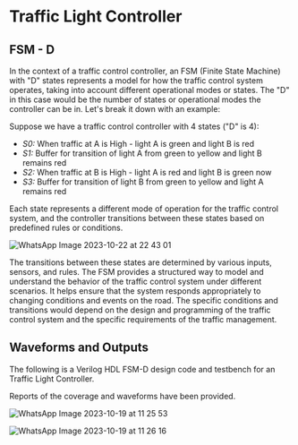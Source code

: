 # Traffic Light Controller 

## FSM - D

In the context of a traffic control controller, an FSM (Finite State Machine) with "D" states represents a model for how the traffic control system operates, taking into account different operational modes or states. The "D" in this case would be the number of states or operational modes the controller can be in. Let's break it down with an example:

Suppose we have a traffic control controller with 4 states ("D" is 4):

- *S0:* When traffic at A is High - light A is green and light B is red
- *S1:* Buffer for transition of light A from green to yellow and light B remains red
- *S2:* When traffic at B is High - light A is red and light B is green now
- *S3:* Buffer for transition of light B from green to yellow and light  A remains red

Each state represents a different mode of operation for the traffic control system, and the controller transitions between these states based on predefined rules or conditions. 

![WhatsApp Image 2023-10-22 at 22 43 01](https://github.com/akshatva7/Traffic_cont_FSMD/assets/135726741/a0f4c2e8-03f9-4730-88a1-7c67a85f9ce2)

The transitions between these states are determined by various inputs, sensors, and rules. The FSM provides a structured way to model and understand the behavior of the traffic control system under different scenarios. It helps ensure that the system responds appropriately to changing conditions and events on the road. The specific conditions and transitions would depend on the design and programming of the traffic control system and the specific requirements of the traffic management.

## Waveforms and Outputs

The following is a Verilog HDL FSM-D design code and testbench for an Traffic Light Controller.

Reports of the coverage and waveforms have been provided.

![WhatsApp Image 2023-10-19 at 11 25 53](https://github.com/akshatva7/Traffic_cont_FSMD/assets/135726741/3c0de847-a5cd-4910-92ec-846896f7fe36)


![WhatsApp Image 2023-10-19 at 11 26 16](https://github.com/akshatva7/Traffic_cont_FSMD/assets/135726741/7cc1dffb-56eb-4648-92d9-dc4f0fbe3705)


